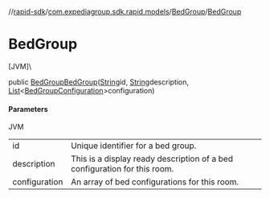 //[rapid-sdk](../../../index.md)/[com.expediagroup.sdk.rapid.models](../index.md)/[BedGroup](index.md)/[BedGroup](-bed-group.md)

# BedGroup

[JVM]\

public [BedGroup](index.md)[BedGroup](-bed-group.md)([String](https://docs.oracle.com/javase/8/docs/api/java/lang/String.html)id, [String](https://docs.oracle.com/javase/8/docs/api/java/lang/String.html)description, [List](https://docs.oracle.com/javase/8/docs/api/java/util/List.html)&lt;[BedGroupConfiguration](../-bed-group-configuration/index.md)&gt;configuration)

#### Parameters

JVM

| | |
|---|---|
| id | Unique identifier for a bed group. |
| description | This is a display ready description of a bed configuration for this room. |
| configuration | An array of bed configurations for this room. |
